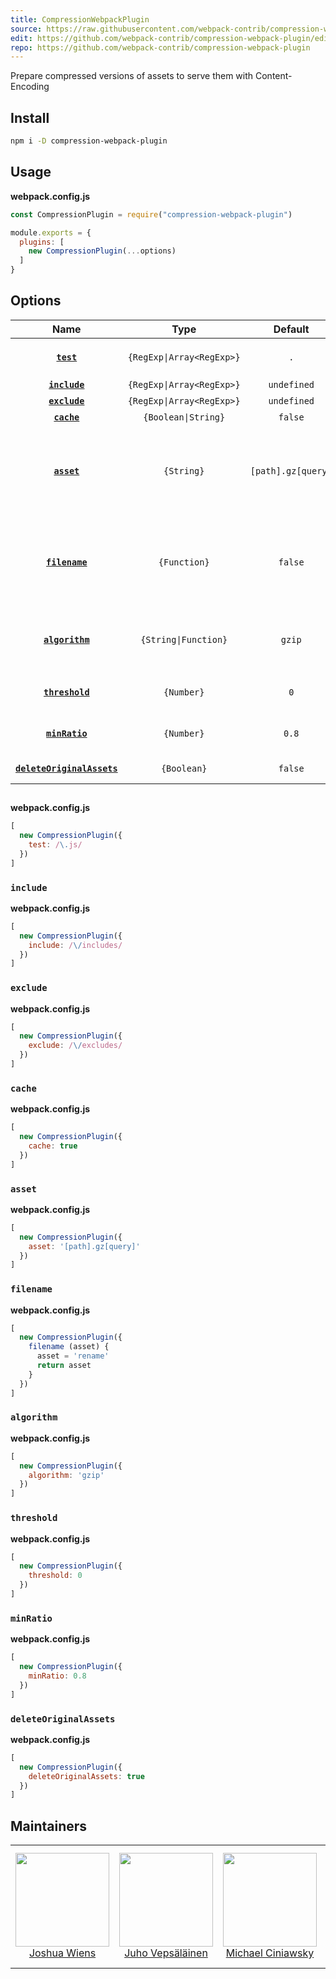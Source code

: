 ```yaml
---
title: CompressionWebpackPlugin
source: https://raw.githubusercontent.com/webpack-contrib/compression-webpack-plugin/master/README.md
edit: https://github.com/webpack-contrib/compression-webpack-plugin/edit/master/README.md
repo: https://github.com/webpack-contrib/compression-webpack-plugin
---
```

Prepare compressed versions of assets to serve them with Content-Encoding

## Install

```bash
npm i -D compression-webpack-plugin
```

## Usage

**webpack.config.js**
```js
const CompressionPlugin = require("compression-webpack-plugin")

module.exports = {
  plugins: [
    new CompressionPlugin(...options)
  ]
}
```

## Options

|Name|Type|Default|Description|
|:--:|:--:|:-----:|:----------|
|**[`test`](#test)**|`{RegExp\|Array<RegExp>}`|`.`|All assets matching this `{RegExp\|Array<RegExp>}` are processed|
|**[`include`](#include)**|`{RegExp\|Array<RegExp>}`|`undefined`|Files to `include`|
|**[`exclude`](#exclude)**|`{RegExp\|Array<RegExp>}`|`undefined`|Files to `exclude`|
|**[`cache`](#cache)**|`{Boolean\|String}`|`false`|Enable file caching|
|**[`asset`](#asset)**|`{String}`|`[path].gz[query]`|The target asset name. `[file]` is replaced with the original asset. `[path]` is replaced with the path of the original asset and `[query]` with the query|
|**[`filename`](#filename)**|`{Function}`|`false`|A `{Function}` `(asset) => asset` which receives the asset name (after processing `asset` option) and returns the new asset name|
|**[`algorithm`](#algorithm)**|`{String\|Function}`|`gzip`|Can be `(buffer, cb) => cb(buffer)` or if a `{String}` is used the algorithm is taken from `zlib`|
|**[`threshold`](#threshold)**|`{Number}`|`0`|Only assets bigger than this size are processed. In bytes.|
|**[`minRatio`](#minratio)**|`{Number}`|`0.8`|Only assets that compress better than this ratio are processed|
|**[`deleteOriginalAssets`](#deleteoriginalassets)**|`{Boolean}`|`false`|Whether to delete the original assets or not|

##

**webpack.config.js**
```js
[
  new CompressionPlugin({
    test: /\.js/
  })
]
```

### `include`

**webpack.config.js**
```js
[
  new CompressionPlugin({
    include: /\/includes/
  })
]
```

### `exclude`

**webpack.config.js**
```js
[
  new CompressionPlugin({
    exclude: /\/excludes/
  })
]
```

### `cache`

**webpack.config.js**
```js
[
  new CompressionPlugin({
    cache: true
  })
]
```

### `asset`

**webpack.config.js**
```js
[
  new CompressionPlugin({
    asset: '[path].gz[query]'
  })
]
```

### `filename`

**webpack.config.js**
```js
[
  new CompressionPlugin({
    filename (asset) {
      asset = 'rename'
      return asset
    }
  })
]
```

### `algorithm`

**webpack.config.js**
```js
[
  new CompressionPlugin({
    algorithm: 'gzip'
  })
]
```

### `threshold`

**webpack.config.js**
```js
[
  new CompressionPlugin({
    threshold: 0
  })
]
```

### `minRatio`

**webpack.config.js**
```js
[
  new CompressionPlugin({
    minRatio: 0.8
  })
]
```

### `deleteOriginalAssets`

**webpack.config.js**
```js
[
  new CompressionPlugin({
    deleteOriginalAssets: true
  })
]
```

## Maintainers

<table>
  <tbody>
  <tr>
    <td align="center">
      <a href="https://github.com/d3viant0ne">
        <img width="150" height="150" src="https://github.com/d3viant0ne.png?v=3&s=150">
        </br>
        Joshua Wiens
      </a>
    </td>
    <td align="center">
      <a href="https://github.com/bebraw">
        <img width="150" height="150" src="https://github.com/bebraw.png?v=3&s=150">
        </br>
        Juho Vepsäläinen
      </a>
    </td>
    <td align="center">
      <a href="https://github.com/michael-ciniawsky">
        <img width="150" height="150" src="https://github.com/michael-ciniawsky.png?v=3&s=150">
        </br>
        Michael Ciniawsky
      </a>
    </td>
    <td align="center">
      <a href="https://github.com/evilebottnawi">
        <img width="150" height="150" src="https://github.com/evilebottnawi.png?v=3&s=150">
        </br>
        Alexander Krasnoyarov
      </a>
    </td>
  </tr>
  <tbody>
</table>


[npm]: https://img.shields.io/npm/v/compression-webpack-plugin.svg
[npm-url]: https://npmjs.com/package/compression-webpack-plugin

[node]: https://img.shields.io/node/v/compression-webpack-plugin.svg
[node-url]: https://nodejs.org

[deps]: https://david-dm.org/webpack-contrib/compression-webpack-plugin.svg
[deps-url]: https://david-dm.org/webpack-contrib/compression-webpack-plugin

[test]: https://secure.travis-ci.org/webpack-contrib/compression-webpack-plugin.svg
[test-url]: http://travis-ci.org/webpack-contrib/compression-webpack-plugin

[cover]: https://codecov.io/gh/webpack-contrib/compression-webpack-plugin/branch/master/graph/badge.svg
[cover-url]: https://codecov.io/gh/webpack-contrib/compression-webpack-plugin

[chat]: https://img.shields.io/badge/gitter-webpack%2Fwebpack-brightgreen.svg
[chat-url]: https://gitter.im/webpack/webpack
